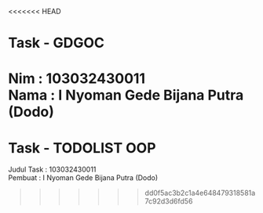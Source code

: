 <<<<<<< HEAD
# Task - GDGOC 

Nim   : 103032430011 <br>
Nama  : I Nyoman Gede Bijana Putra (Dodo)
=======
# Task - TODOLIST OOP 

Judul Task : 103032430011 <br>
Pembuat    : I Nyoman Gede Bijana Putra (Dodo)
>>>>>>> dd0f5ac3b2c1a4e648479318581a7c92d3d6fd56
